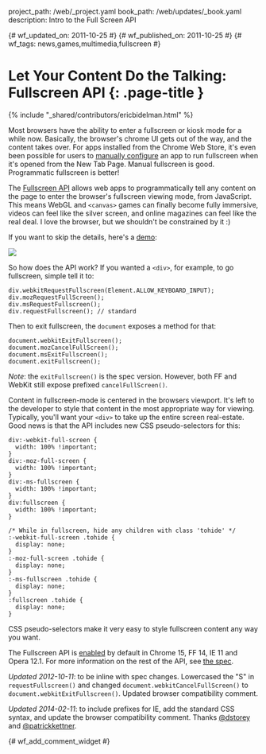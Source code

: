 project_path: /web/_project.yaml
book_path: /web/updates/_book.yaml
description: Intro to the Full Screen API

{# wf_updated_on: 2011-10-25 #}
{# wf_published_on: 2011-10-25 #}
{# wf_tags: news,games,multimedia,fullscreen #}

# Let Your Content Do the Talking: Fullscreen API {: .page-title }

{% include "_shared/contributors/ericbidelman.html" %}


Most browsers have the ability to enter a fullscreen or kiosk mode for a while now. Basically, the browser's chrome UI gets out of the way, and the content takes over. For apps installed from the Chrome Web Store, it's even been possible for users to [manually configure](http://code.google.com/chrome/webstore/faq.html#faq-app-18) an app to run fullscreen when it's opened from the New Tab Page. Manual fullscreen is good. Programmatic fullscreen is better!

The [Fullscreen API](http://dvcs.w3.org/hg/fullscreen/raw-file/tip/Overview.html) allows web apps to programmatically tell any content on the page to enter the browser's fullscreen viewing mode, from JavaScript. This means WebGL and `<canvas>` games can finally become fully immersive, videos can feel like the silver screen, and online magazines can feel like the real deal. I love the browser, but we shouldn't be constrained by it :)

If you want to skip the details, here's a [demo](http://html5-demos.appspot.com/static/fullscreen.html):

<a href="http://html5-demos.appspot.com/static/fullscreen.html"><img src="/web/updates/images/2011-10-26-let-your-content-do-the-talking-fullscreen-api/fullscreen-demo.jpg"></a>

So how does the API work? If you wanted a `<div>`, for example, to go fullscreen, simple tell it to:


    div.webkitRequestFullscreen(Element.ALLOW_KEYBOARD_INPUT);
    div.mozRequestFullScreen();
    div.msRequestFullscreen();
    div.requestFullscreen(); // standard
    

Then to exit fullscreen, the `document` exposes a method for that:


    document.webkitExitFullscreen();
    document.mozCancelFullScreen();
    document.msExitFullscreen();
    document.exitFullscreen();
    

*Note*: the `exitFullscreen()` is the spec version. However, both FF and WebKit still expose prefixed `cancelFullScreen()`.

Content in fullscreen-mode is centered in the browsers viewport. It's left to the developer to style that content in the most appropriate way for viewing. Typically, you'll want your `<div>` to take up the entire screen real-estate. Good news is that the API includes new CSS pseudo-selectors for this:


    div:-webkit-full-screen {
      width: 100% !important;
    }
    div:-moz-full-screen {
      width: 100% !important;
    }
    div:-ms-fullscreen {
      width: 100% !important;
    }
    div:fullscreen {
      width: 100% !important;
    }
    
    /* While in fullscreen, hide any children with class 'tohide' */
    :-webkit-full-screen .tohide {
      display: none;
    }
    :-moz-full-screen .tohide {
      display: none;
    }
    :-ms-fullscreen .tohide {
      display: none;
    }
    :fullscreen .tohide {
      display: none;
    }
    

CSS pseudo-selectors make it very easy to style fullscreen content any way you want.

The Fullscreen API is [enabled](http://caniuse.com/#search=fullscreen) by default in Chrome 15, FF 14, IE 11 and Opera 12.1. For more information on the rest of the API, see [the spec](http://dvcs.w3.org/hg/fullscreen/raw-file/tip/Overview.html).

*Updated 2012-10-11*: to be inline with spec changes. Lowercased the "S" in `requestFullscreen()`  and changed `document.webkitCancelFullScreen()` to `document.webkitExitFullscreen()`. Updated browser compatibility comment.

*Updated 2014-02-11*: to include prefixes for IE, add the standard CSS syntax, and update the browser compatibility comment. Thanks [@dstorey](https://twitter.com/dstorey) and [@patrickkettner](https://twitter.com/patrickkettner).


{# wf_add_comment_widget #}
